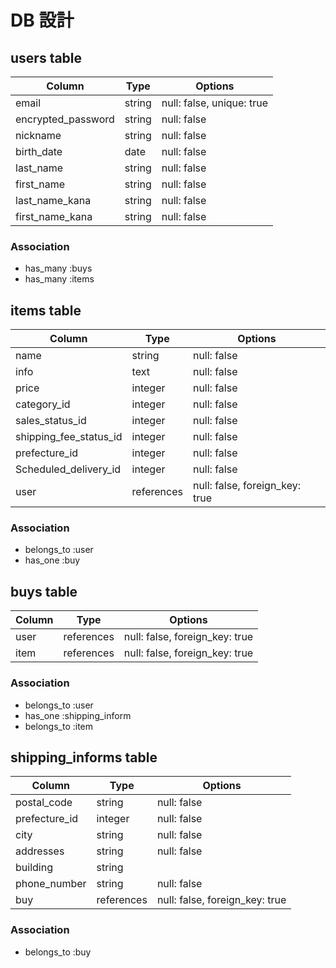 # DB 設計

## users table

| Column             | Type                | Options                        |
|--------------------|---------------------|--------------------------------|
| email              | string              | null: false, unique: true      |
| encrypted_password | string              | null: false                    |
| nickname           | string              | null: false                    |
| birth_date         | date                | null: false                    |
| last_name          | string              | null: false                    |
| first_name         | string              | null: false                    |
| last_name_kana     | string              | null: false                    |
| first_name_kana    | string              | null: false                    |


### Association

* has_many :buys
* has_many :items


## items table

| Column                 | Type                | Options                        |
|------------------------|---------------------|--------------------------------|
| name                   | string              | null: false                    |
| info                   | text                | null: false                    |
| price                  | integer             | null: false                    |
| category_id            | integer             | null: false                    |
| sales_status_id        | integer             | null: false                    |
| shipping_fee_status_id | integer             | null: false                    |
| prefecture_id          | integer             | null: false                    |
| Scheduled_delivery_id  | integer             | null: false                    |
| user                   | references          | null: false, foreign_key: true |


### Association

* belongs_to :user
* has_one :buy


## buys table

| Column             | Type                | Options                        |
|--------------------|---------------------|--------------------------------|
| user               | references          | null: false, foreign_key: true |
| item               | references          | null: false, foreign_key: true |


### Association

* belongs_to :user
* has_one :shipping_inform
* belongs_to :item


## shipping_informs table

| Column             | Type                | Options                        |
|--------------------|---------------------|--------------------------------|
| postal_code        | string              | null: false                    |
| prefecture_id      | integer             | null: false                    |
| city               | string              | null: false                    |
| addresses          | string              | null: false                    |
| building           | string              |                                |
| phone_number       | string              | null: false                    |
| buy                | references          | null: false, foreign_key: true |


### Association

* belongs_to :buy